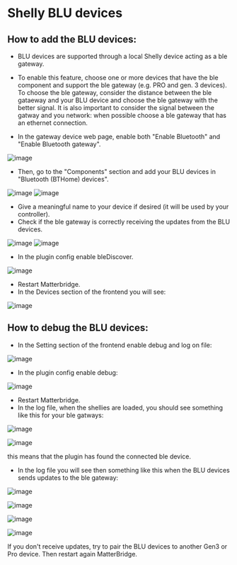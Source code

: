 # Shelly BLU devices

## How to add the BLU devices:

- BLU devices are supported through a local Shelly device acting as a ble gateway.

- To enable this feature, choose one or more devices that have the ble component and support the ble gateway (e.g. PRO and gen. 3 devices). To choose the ble gateway, consider the distance between the ble gataeway and your BLU device and choose the ble gateway with the better signal. It is also important to consider the signal between the gatway and you network: when possible choose a ble gateway that has an ethernet connection.

- In the gateway device web page, enable both "Enable Bluetooth" and "Enable Bluetooth gateway".

![image](https://github.com/user-attachments/assets/fa2b1712-a957-496b-8f98-8a6827bb5dbd)

- Then, go to the "Components" section and add your BLU devices in "Bluetooth (BTHome) devices".

![image](https://github.com/user-attachments/assets/d18ac23f-5f30-4ab0-b8c6-3c3dec11f931)
![image](https://github.com/user-attachments/assets/1286b23a-6a16-4016-a0ef-cc4abc221118)

- Give a meaningful name to your device if desired (it will be used by your controller).
- Check if the ble gateway is correctly receiving the updates from the BLU devices.

![image](https://github.com/user-attachments/assets/27998b62-00bc-4e61-ac7f-493e4e419faf)
![image](https://github.com/user-attachments/assets/458df93b-5a22-4b61-b312-38f6da6ff6e8)
  
- In the plugin config enable bleDiscover.

![image](https://github.com/user-attachments/assets/aa004f25-2ae8-4656-b0c1-a0b5155c6902)

- Restart Matterbridge.
- In the Devices section of the frontend you will see:
  
![image](https://github.com/user-attachments/assets/581c8e45-b126-4db2-a043-b5bdb47214aa)

## How to debug the BLU devices:

- In the Setting section of the frontend enable debug and log on file:

![image](https://github.com/user-attachments/assets/56906ad0-af6c-47cf-9d2b-c8451b2875ff)

- In the plugin config enable debug:

![image](https://github.com/user-attachments/assets/93336af3-d948-4af8-96ff-1c6e69750a33)

- Restart Matterbridge.
- In the log file, when the shellies are loaded, you should see something like this for your ble gatways:

![image](https://github.com/user-attachments/assets/0e8861db-56df-4c8d-bc22-2145cfac6a7e)

![image](https://github.com/user-attachments/assets/18a22455-241d-4cc6-bedd-3b2a220aaf56)

this means that the plugin has found the connected ble device.

- In the log file you will see then something like this when the BLU devices sends updates to the ble gateway:

![image](https://github.com/user-attachments/assets/b7439fa0-f36c-4f8d-9b23-c29ef9620d4f)

![image](https://github.com/user-attachments/assets/20576002-ff21-4297-b042-b636af115d2f)

![image](https://github.com/user-attachments/assets/3aece089-6550-4bb7-93f4-a1bd7c85ec23)

![image](https://github.com/user-attachments/assets/a01a04f0-2508-41ba-b3b4-46217efca922)

If you don't receive updates, try to pair the BLU devices to another Gen3 or Pro device. Then restart again MatterBridge.


